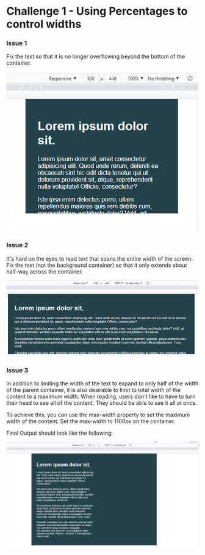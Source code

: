 # Challenge 1 - Using Percentages to control widths

### Issue 1
Fix the text so that it is no longer overflowing beyond the bottom of the container.

![](https://raw.githubusercontent.com/hoc-labs/images/main/responsive-challenge1-before.png)

### Issue 2
It's hard on the eyes to read text that spans the entire width of the screen. Fix the text (not the background container) so that it only extends about half-way across the container.

![](https://raw.githubusercontent.com/hoc-labs/images/main/responsive-challenge1-before2.png)

### Issue 3
In addition to limiting the width of the text to expand to only half of the width of the parent container, it is also desirable to limit to total width of the content to a maximum width. When reading, users don't like to have to turn their head to see all of the content. They should be able to see it all at once.

To achieve this, you can use the max-width property to set the maximum width of the content. Set the max-width to 1100px on the container.

Final Output should look like the following:

![](https://raw.githubusercontent.com/hoc-labs/images/main/responsive-challenge1-after2.png)

